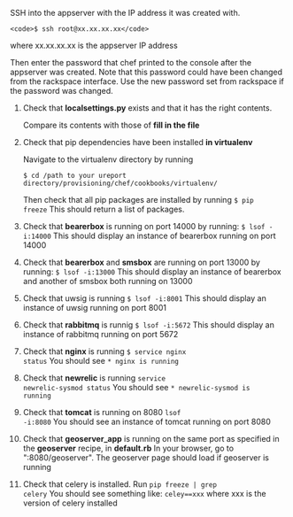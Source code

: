 SSH into the appserver with the IP address it was created with.
	
	<code>$ ssh root@xx.xx.xx.xx</code>
where xx.xx.xx.xx is the appserver IP address

Then enter the password that chef printed to the console after the appserver was created.
Note that this password could have been changed from the rackspace interface. Use the new
password set from rackspace if the password was changed.

1. Check that <b>localsettings.py</b> exists and that it has the right contents. 
 
	Compare its contents with those of <b>fill in the file</b>

2. Check that pip dependencies have been installed <b>in virtualenv</b>
	
	Navigate to the virtualenv directory by running

	<code>$ cd /path to your ureport directory/provisioning/chef/cookbooks/virtualenv/</code>

	Then check that all pip packages are installed by running
	<code>$ pip freeze</code>
	This should return a list of packages.

3. Check that <b>bearerbox</b> is running on port 14000 by running:
	<code>$ lsof -i:14000</code>
	This should display an instance of bearerbox running on port 14000

4. Check that <b>bearerbox</b> and <b>smsbox</b> are running on port 13000 by running:
	<code>$ lsof -i:13000</code>
	This should display an instance of bearerbox and another of smsbox both running on 13000

5. Check that uwsig is running
	<code>$ lsof -i:8001</code>
	This should display an instance of uwsig running on port 8001

6. Check that <b>rabbitmq</b> is runnig
	<code>$ lsof -i:5672</code>
	This should display an instance of rabbitmq running on port 5672

7. Check that <b>nginx</b> is running
	<code>$ service nginx status</code>
	You should see
	<code>* nginx is running</code>

8. Check that <b>newrelic</b> is running
	<code>service newrelic-sysmod status</code>
	You should see
	<code>* newrelic-sysmod is running</code>

9. Check that <b>tomcat</b> is running on 8080
	<code>lsof -i:8080</code>
	You should see an instance of tomcat running on port 8080

10. Check that <b>geoserver_app</b> is running on the same port as specified in the <b>geoserver</b> recipe, in <b>default.rb</b>
	In your browser, go to "<appserver ip address>:8080/geoserver". 
	The geoserver page should load if geoserver is running

11. Check that celery is installed. Run
	<code>pip freeze | grep celery</code>
	You should see something like:
	<code>celey==xxx</code> where xxx is the version of celery installed

